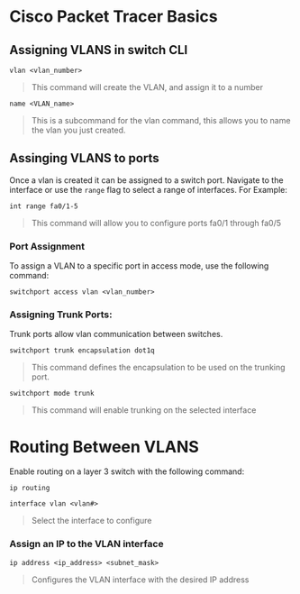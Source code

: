 # Cisco Packet Tracer Basics

 ## Assigning VLANS in switch CLI
```
vlan <vlan_number>
```
> This command will create the VLAN, and assign it to a number
```
name <VLAN_name>
```
> This is a subcommand for the vlan command, this allows you to name the vlan you just created. 

 ## Assinging VLANS to ports
 Once a vlan is created it can be assigned to a switch port. Navigate to the interface or use the `range` flag to select a range of interfaces. For Example:
```
int range fa0/1-5
```
> This command will allow you to configure ports fa0/1 through fa0/5

 ### Port Assignment
To assign a VLAN to a specific port in access mode, use the following command:
```
switchport access vlan <vlan_number>
```
 ### Assigning Trunk Ports:
Trunk ports allow vlan communication between switches.

```
switchport trunk encapsulation dot1q
```
> This command defines the encapsulation to be used on the trunking port.
```
switchport mode trunk
```
> This command will enable trunking on the selected interface

# Routing Between VLANS
Enable routing on a layer 3 switch with the following command:
```
ip routing
```
```
interface vlan <vlan#>
```
> Select the interface to configure

### Assign an IP to the VLAN interface
```
ip address <ip_address> <subnet_mask>
``` 
> Configures the VLAN interface with the desired IP address

